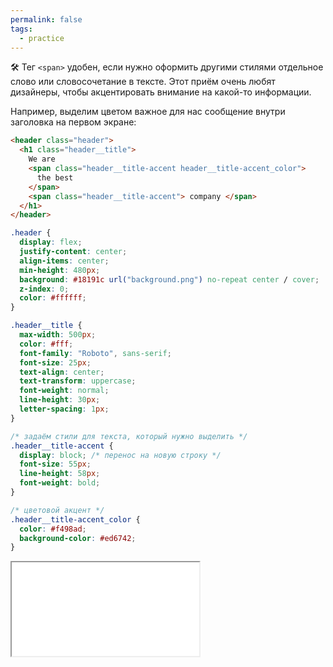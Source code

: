 ```yaml
---
permalink: false
tags:
  - practice
---
```



🛠 Тег `<span>` удобен, если нужно оформить другими стилями отдельное слово или словосочетание в тексте. Этот приём очень любят дизайнеры, чтобы акцентировать внимание на какой-то информации.

Например, выделим цветом важное для нас сообщение внутри заголовка на первом экране:

```html
<header class="header">
  <h1 class="header__title">
    We are
    <span class="header__title-accent header__title-accent_color">
      the best
    </span>
    <span class="header__title-accent"> company </span>
  </h1>
</header>
```

```css
.header {
  display: flex;
  justify-content: center;
  align-items: center;
  min-height: 480px;
  background: #18191c url("background.png") no-repeat center / cover;
  z-index: 0;
  color: #ffffff;
}

.header__title {
  max-width: 500px;
  color: #fff;
  font-family: "Roboto", sans-serif;
  font-size: 25px;
  text-align: center;
  text-transform: uppercase;
  font-weight: normal;
  line-height: 30px;
  letter-spacing: 1px;
}

/* задаём стили для текста, который нужно выделить */
.header__title-accent {
  display: block; /* перенос на новую строку */
  font-size: 55px;
  line-height: 58px;
  font-weight: bold;
}

/* цветовой акцент */
.header__title-accent_color {
  color: #f498ad;
  background-color: #ed6742;
}
```

<iframe title="Цветовой акцент" src="../demos/company.html"></iframe>
